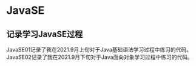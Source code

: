 # JavaSE
记录学习JavaSE过程
--------------------------------------------------------------------------------
JavaSE01记录了我在2021.9月上旬对于Java基础语法学习过程中练习的代码。
JavaSE02记录了我在2021.9月下旬对于Java面向对象学习过程中练习的代码。
